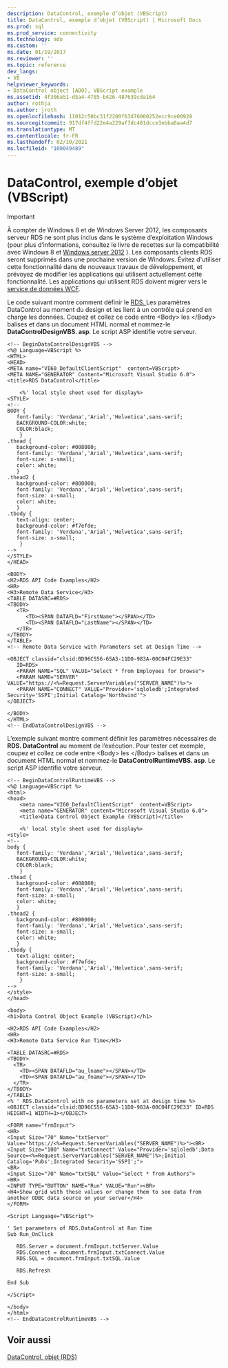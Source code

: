 ```yaml
---
description: DataControl, exemple d’objet (VBScript)
title: DataControl, exemple d’objet (VBScript) | Microsoft Docs
ms.prod: sql
ms.prod_service: connectivity
ms.technology: ado
ms.custom: ''
ms.date: 01/19/2017
ms.reviewer: ''
ms.topic: reference
dev_langs:
- VB
helpviewer_keywords:
- DataControl object [ADO], VBScript example
ms.assetid: 4f306a51-d5a4-4785-b426-487639cda164
author: rothja
ms.author: jroth
ms.openlocfilehash: 11012c50bc31f2200f63d76000252ecc9ce00928
ms.sourcegitcommit: 917df4ffd22e4a229af7dc481dcce3ebba0aa4d7
ms.translationtype: MT
ms.contentlocale: fr-FR
ms.lasthandoff: 02/10/2021
ms.locfileid: "100049489"
---
```

# <a name="datacontrol-object-example-vbscript"></a>DataControl, exemple d’objet (VBScript)
> [!IMPORTANT]
>  À compter de Windows 8 et de Windows Server 2012, les composants serveur RDS ne sont plus inclus dans le système d’exploitation Windows (pour plus d’informations, consultez le livre de recettes sur la compatibilité avec Windows 8 et [Windows server 2012](https://www.microsoft.com/download/details.aspx?id=27416) ). Les composants clients RDS seront supprimés dans une prochaine version de Windows. Évitez d'utiliser cette fonctionnalité dans de nouveaux travaux de développement, et prévoyez de modifier les applications qui utilisent actuellement cette fonctionnalité. Les applications qui utilisent RDS doivent migrer vers le [service de données WCF](/dotnet/framework/wcf/).  
  
 Le code suivant montre comment définir le [RDS. ](./datacontrol-object-rds.md) Les paramètres DataControl au moment du design et les lient à un contrôle qui prend en charge les données. Coupez et collez ce code entre \<Body> les \</Body> balises et dans un document HTML normal et nommez-le **DataControlDesignVBS. asp**. Le script ASP identifie votre serveur.  
  
```  
<!-- BeginDataControlDesignVBS -->  
<%@ Language=VBScript %>  
<HTML>  
<HEAD>  
<META name="VI60_DefaultClientScript"  content=VBScript>  
<META NAME="GENERATOR" Content="Microsoft Visual Studio 6.0">  
<title>RDS DataControl</title>  
  
    <%' local style sheet used for display%>  
<STYLE>  
<!--  
BODY {  
   font-family: 'Verdana','Arial','Helvetica',sans-serif;  
   BACKGROUND-COLOR:white;  
   COLOR:black;  
    }  
.thead {  
   background-color: #008080;   
   font-family: 'Verdana','Arial','Helvetica',sans-serif;   
   font-size: x-small;  
   color: white;  
   }  
.thead2 {  
   background-color: #800000;   
   font-family: 'Verdana','Arial','Helvetica',sans-serif;   
   font-size: x-small;  
   color: white;  
   }  
.tbody {   
   text-align: center;  
   background-color: #f7efde;  
   font-family: 'Verdana','Arial','Helvetica',sans-serif;   
   font-size: x-small;  
    }  
-->  
</STYLE>  
</HEAD>  
  
<BODY>  
<H2>RDS API Code Examples</H2>  
<HR>  
<H3>Remote Data Service</H3>  
<TABLE DATASRC=#RDS>  
<TBODY>  
   <TR>  
      <TD><SPAN DATAFLD="FirstName"></SPAN></TD>  
      <TD><SPAN DATAFLD="LastName"></SPAN></TD>  
   </TR>  
</TBODY>  
</TABLE>  
<!-- Remote Data Service with Parameters set at Design Time -->  
  
<OBJECT classid="clsid:BD96C556-65A3-11D0-983A-00C04FC29E33"  
   ID=RDS>  
   <PARAM NAME="SQL" VALUE="Select * from Employees for browse">  
   <PARAM NAME="SERVER" VALUE="https://<%=Request.ServerVariables("SERVER_NAME")%>">  
   <PARAM NAME="CONNECT" VALUE="Provider='sqloledb';Integrated Security='SSPI';Initial Catalog='Northwind'">  
</OBJECT>  
  
</BODY>  
</HTML>  
<!-- EndDataControlDesignVBS -->  
```  
  
 L’exemple suivant montre comment définir les paramètres nécessaires de **RDS. DataControl** au moment de l’exécution. Pour tester cet exemple, coupez et collez ce code entre \<Body> les \</Body> balises et dans un document HTML normal et nommez-le **DataControlRuntimeVBS. asp**. Le script ASP identifie votre serveur.  
  
```  
<!-- BeginDataControlRuntimeVBS -->  
<%@ Language=VBScript %>  
<html>  
<head>  
    <meta name="VI60_DefaultClientScript"  content=VBScript>  
    <meta name="GENERATOR" content="Microsoft Visual Studio 6.0">  
    <title>Data Control Object Example (VBScript)</title>  
  
    <%' local style sheet used for display%>  
<style>  
<!--  
body {  
   font-family: 'Verdana','Arial','Helvetica',sans-serif;  
   BACKGROUND-COLOR:white;  
   COLOR:black;  
    }  
.thead {  
   background-color: #008080;   
   font-family: 'Verdana','Arial','Helvetica',sans-serif;   
   font-size: x-small;  
   color: white;  
   }  
.thead2 {  
   background-color: #800000;   
   font-family: 'Verdana','Arial','Helvetica',sans-serif;   
   font-size: x-small;  
   color: white;  
   }  
.tbody {   
   text-align: center;  
   background-color: #f7efde;  
   font-family: 'Verdana','Arial','Helvetica',sans-serif;   
   font-size: x-small;  
    }  
-->  
</style>  
</head>  
  
<body>  
<h1>Data Control Object Example (VBScript)</h1>  
  
<H2>RDS API Code Examples</H2>  
<HR>  
<H3>Remote Data Service Run Time</H3>  
  
<TABLE DATASRC=#RDS>  
<TBODY>  
  <TR>  
    <TD><SPAN DATAFLD="au_lname"></SPAN></TD>  
    <TD><SPAN DATAFLD="au_fname"></SPAN></TD>  
  </TR>  
</TBODY>  
</TABLE>  
<% ' RDS.DataControl with no parameters set at design time %>  
<OBJECT classid="clsid:BD96C556-65A3-11D0-983A-00C04FC29E33" ID=RDS HEIGHT=1 WIDTH=1></OBJECT>  
  
<FORM name="frmInput">  
<HR>  
<Input Size="70" Name="txtServer" Value="https://<%=Request.ServerVariables("SERVER_NAME")%>"><BR>  
<Input Size="100" Name="txtConnect" Value="Provider='sqloledb';Data Source=<%=Request.ServerVariables("SERVER_NAME")%>;Initial Catalog='Pubs';Integrated Security='SSPI';">  
<BR>  
<Input Size="70" Name="txtSQL" Value="Select * from Authors">  
<HR>  
<INPUT TYPE="BUTTON" NAME="Run" VALUE="Run"><BR>  
<H4>Show grid with these values or change them to see data from another ODBC data source on your server</H4>  
</FORM>  
  
<Script Language="VBScript">  
  
' Set parameters of RDS.DataControl at Run Time  
Sub Run_OnClick  
  
   RDS.Server = document.frmInput.txtServer.Value  
   RDS.Connect = document.frmInput.txtConnect.Value  
   RDS.SQL = document.frmInput.txtSQL.Value  
  
   RDS.Refresh  
  
End Sub  
  
</Script>  
  
</body>  
</html>  
<!-- EndDataControlRuntimeVBS -->  
```  
  
## <a name="see-also"></a>Voir aussi  
 [DataControl, objet (RDS)](./datacontrol-object-rds.md)